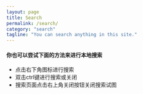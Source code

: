 ```yaml
---
layout: page
title: Search
permalink: /search/
category: "search"
tagline: "You can search anything in this site."
---
```


<div>
<center>
<script type="text/javascript">(function(){document.write(unescape('%3Cdiv id="bdcs"%3E%3C/div%3E'));var bdcs = document.createElement('script');bdcs.type = 'text/javascript';bdcs.async = true;bdcs.src = 'http://znsv.baidu.com/customer_search/api/js?sid=17266537235339622541' + '&plate_url=' + encodeURIComponent(window.location.href) + '&t=' + Math.ceil(new Date()/3600000);var s = document.getElementsByTagName('script')[0];s.parentNode.insertBefore(bdcs, s);})();</script>
</center>
</div>


#### 你也可以尝试下面的方法来进行本地搜索

* 点击右下角图标进行搜索
* 双击ctrl键进行搜索或关闭
* 搜索页面点击右上角关闭按钮关闭搜索试图